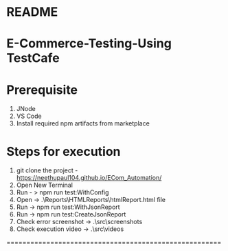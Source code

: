 README
======
E-Commerce-Testing-Using TestCafe
=================================

Prerequisite
===========
1. JNode
2. VS Code
3. Install required npm artifacts from marketplace

Steps for execution
===================
1. git clone the project - https://neethupaul104.github.io/ECom_Automation/
2. Open New Terminal
3. Run - > npm run test:WithConfig
4. Open -> .\Reports\HTMLReports\htmlReport.html file 
5. Run -> npm run test:WithJsonReport
6. Run -> npm run test:CreateJsonReport
7. Check error screenshot -> .\src\screenshots
8. Check execution video -> .\src\videos

======================================================
